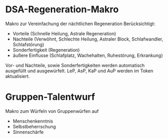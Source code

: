 # DSA-Regeneration-Makro

Makro zur Vereinfachung der nächtlichen Regeneration
Berücksichtigt:
- Vorteile (Schnelle Heilung, Astrale Regeneration)
- Nachteile (Verwöhnt, Schlechte Heilung, Astraler Block, Schlafwandler, Schlafstörung)
- Sonderfertigkeit (Regeneration)
- äußere Einflusse (Schlafplatz, Wachehalten, Ruhestörung, Erkrankung)

Vor- und Nachteile, sowie Sonderfertigkeiten werden automatisch ausgefüllt und ausgewürfelt. 
LeP, AsP, KaP und AuP werden im Token aktualisiert.

# Gruppen-Talentwurf

Makro zum Würfeln von Gruppenwürfen auf 
- Menschenkenntnis
- Selbstbeherrschung
- Sinnenschärfe
